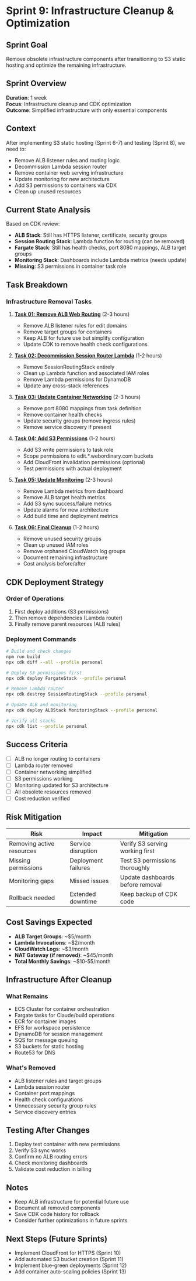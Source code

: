 # Sprint 9: Infrastructure Cleanup & Optimization

## Sprint Goal
Remove obsolete infrastructure components after transitioning to S3 static hosting and optimize the remaining infrastructure.

## Sprint Overview
**Duration**: 1 week  
**Focus**: Infrastructure cleanup and CDK optimization  
**Outcome**: Simplified infrastructure with only essential components

## Context
After implementing S3 static hosting (Sprint 6-7) and testing (Sprint 8), we need to:
- Remove ALB listener rules and routing logic
- Decommission Lambda session router
- Remove container web serving infrastructure
- Update monitoring for new architecture
- Add S3 permissions to containers via CDK
- Clean up unused resources

## Current State Analysis
Based on CDK review:
- **ALB Stack**: Still has HTTPS listener, certificate, security groups
- **Session Routing Stack**: Lambda function for routing (can be removed)
- **Fargate Stack**: Still has health checks, port 8080 mappings, ALB target groups
- **Monitoring Stack**: Dashboards include Lambda metrics (needs update)
- **Missing**: S3 permissions in container task role

## Task Breakdown

### Infrastructure Removal Tasks

1. **[Task 01: Remove ALB Web Routing](01-remove-alb-routing.md)** (2-3 hours)
   - Remove ALB listener rules for edit domains
   - Remove target groups for containers
   - Keep ALB for future use but simplify configuration
   - Update CDK to remove health check configurations

2. **[Task 02: Decommission Session Router Lambda](02-remove-lambda-router.md)** (1-2 hours)
   - Remove SessionRoutingStack entirely
   - Clean up Lambda function and associated IAM roles
   - Remove Lambda permissions for DynamoDB
   - Update any cross-stack references

3. **[Task 03: Update Container Networking](03-update-container-networking.md)** (2-3 hours)
   - Remove port 8080 mappings from task definition
   - Remove container health checks
   - Update security groups (remove ingress rules)
   - Remove service discovery if present

4. **[Task 04: Add S3 Permissions](04-add-s3-permissions.md)** (1-2 hours)
   - Add S3 write permissions to task role
   - Scope permissions to edit.*.webordinary.com buckets
   - Add CloudFront invalidation permissions (optional)
   - Test permissions with actual deployment

5. **[Task 05: Update Monitoring](05-update-monitoring.md)** (2-3 hours)
   - Remove Lambda metrics from dashboard
   - Remove ALB target health metrics
   - Add S3 sync success/failure metrics
   - Update alarms for new architecture
   - Add build time and deployment metrics

6. **[Task 06: Final Cleanup](06-final-cleanup.md)** (1-2 hours)
   - Remove unused security groups
   - Clean up unused IAM roles
   - Remove orphaned CloudWatch log groups
   - Document remaining infrastructure
   - Cost analysis before/after

## CDK Deployment Strategy

### Order of Operations
1. First deploy additions (S3 permissions)
2. Then remove dependencies (Lambda router)
3. Finally remove parent resources (ALB rules)

### Deployment Commands
```bash
# Build and check changes
npm run build
npx cdk diff --all --profile personal

# Deploy S3 permissions first
npx cdk deploy FargateStack --profile personal

# Remove Lambda router
npx cdk destroy SessionRoutingStack --profile personal

# Update ALB and monitoring
npx cdk deploy ALBStack MonitoringStack --profile personal

# Verify all stacks
npx cdk list --profile personal
```

## Success Criteria
- [ ] ALB no longer routing to containers
- [ ] Lambda router removed
- [ ] Container networking simplified
- [ ] S3 permissions working
- [ ] Monitoring updated for S3 architecture
- [ ] All obsolete resources removed
- [ ] Cost reduction verified

## Risk Mitigation
| Risk | Impact | Mitigation |
|------|--------|------------|
| Removing active resources | Service disruption | Verify S3 serving working first |
| Missing permissions | Deployment failures | Test S3 permissions thoroughly |
| Monitoring gaps | Missed issues | Update dashboards before removal |
| Rollback needed | Extended downtime | Keep backup of CDK code |

## Cost Savings Expected
- **ALB Target Groups**: ~$5/month
- **Lambda Invocations**: ~$2/month
- **CloudWatch Logs**: ~$3/month
- **NAT Gateway (if removed)**: ~$45/month
- **Total Monthly Savings**: ~$10-55/month

## Infrastructure After Cleanup

### What Remains
- ECS Cluster for container orchestration
- Fargate tasks for Claude/build operations
- ECR for container images
- EFS for workspace persistence
- DynamoDB for session management
- SQS for message queuing
- S3 buckets for static hosting
- Route53 for DNS

### What's Removed
- ALB listener rules and target groups
- Lambda session router
- Container port mappings
- Health check configurations
- Unnecessary security group rules
- Service discovery entries

## Testing After Changes
1. Deploy test container with new permissions
2. Verify S3 sync works
3. Confirm no ALB routing errors
4. Check monitoring dashboards
5. Validate cost reduction in billing

## Notes
- Keep ALB infrastructure for potential future use
- Document all removed components
- Save CDK code history for rollback
- Consider further optimizations in future sprints

## Next Steps (Future Sprints)
- Implement CloudFront for HTTPS (Sprint 10)
- Add automated S3 bucket creation (Sprint 11)
- Implement blue-green deployments (Sprint 12)
- Add container auto-scaling policies (Sprint 13)